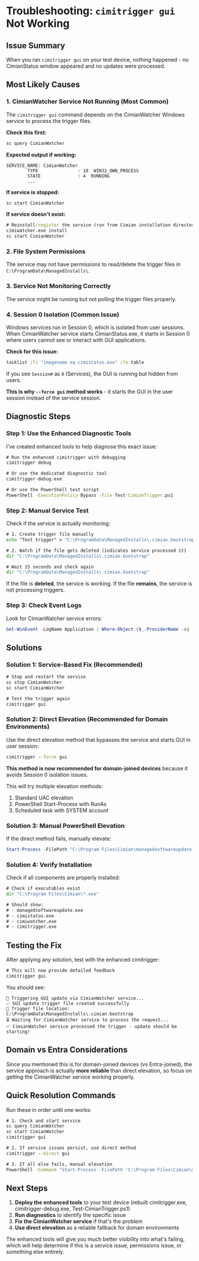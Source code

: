 # Troubleshooting: `cimitrigger gui` Not Working

## Issue Summary
When you ran `cimitrigger gui` on your test device, nothing happened - no CimianStatus window appeared and no updates were processed.

## Most Likely Causes

### 1. **CimianWatcher Service Not Running** (Most Common)
The `cimitrigger gui` command depends on the CimianWatcher Windows service to process the trigger files.

**Check this first:**
```cmd
sc query CimianWatcher
```

**Expected output if working:**
```
SERVICE_NAME: CimianWatcher
        TYPE               : 10  WIN32_OWN_PROCESS
        STATE              : 4  RUNNING
        ...
```

**If service is stopped:**
```cmd
sc start CimianWatcher
```

**If service doesn't exist:**
```cmd
# Reinstall/register the service (run from Cimian installation directory)
cimiwatcher.exe install
sc start CimianWatcher
```

### 2. **File System Permissions**
The service may not have permissions to read/delete the trigger files in `C:\ProgramData\ManagedInstalls\`.

### 3. **Service Not Monitoring Correctly**
The service might be running but not polling the trigger files properly.

### 4. **Session 0 Isolation (Common Issue)**
Windows services run in Session 0, which is isolated from user sessions. When CimianWatcher service starts CimianStatus.exe, it starts in Session 0 where users cannot see or interact with GUI applications.

**Check for this issue:**
```cmd
tasklist /fi "imagename eq cimistatus.exe" /fo table
```

If you see `Session#` as `0` (Services), the GUI is running but hidden from users.

**This is why `--force gui` method works** - it starts the GUI in the user session instead of the service session.

## Diagnostic Steps

### Step 1: Use the Enhanced Diagnostic Tools

I've created enhanced tools to help diagnose this exact issue:

```cmd
# Run the enhanced cimitrigger with debugging
cimitrigger debug

# Or use the dedicated diagnostic tool
cimitrigger-debug.exe

# Or use the PowerShell test script
PowerShell -ExecutionPolicy Bypass -File Test-CimianTrigger.ps1
```

### Step 2: Manual Service Test

Check if the service is actually monitoring:

```cmd
# 1. Create trigger file manually
echo "Test trigger" > "C:\ProgramData\ManagedInstalls\.cimian.bootstrap"

# 2. Watch if the file gets deleted (indicates service processed it)
dir "C:\ProgramData\ManagedInstalls\.cimian.bootstrap"

# Wait 15 seconds and check again
dir "C:\ProgramData\ManagedInstalls\.cimian.bootstrap"
```

If the file is **deleted**, the service is working.
If the file **remains**, the service is not processing triggers.

### Step 3: Check Event Logs

Look for CimianWatcher service errors:

```powershell
Get-WinEvent -LogName Application | Where-Object {$_.ProviderName -eq 'CimianWatcher'} | Select-Object -First 10
```

## Solutions

### Solution 1: Service-Based Fix (Recommended)

```cmd
# Stop and restart the service
sc stop CimianWatcher
sc start CimianWatcher

# Test the trigger again
cimitrigger gui
```

### Solution 2: Direct Elevation (Recommended for Domain Environments)

Use the direct elevation method that bypasses the service and starts GUI in user session:

```cmd
cimitrigger --force gui
```

**This method is now recommended for domain-joined devices** because it avoids Session 0 isolation issues.

This will try multiple elevation methods:
1. Standard UAC elevation
2. PowerShell Start-Process with RunAs
3. Scheduled task with SYSTEM account

### Solution 3: Manual PowerShell Elevation

If the direct method fails, manually elevate:

```powershell
Start-Process -FilePath "C:\Program Files\Cimian\managedsoftwareupdate.exe" -ArgumentList "--auto","--show-status","-vv" -Verb RunAs
```

### Solution 4: Verify Installation

Check if all components are properly installed:

```cmd
# Check if executables exist
dir "C:\Program Files\Cimian\*.exe"

# Should show:
# - managedsoftwareupdate.exe
# - cimistatus.exe  
# - cimiwatcher.exe
# - cimitrigger.exe
```

## Testing the Fix

After applying any solution, test with the enhanced cimitrigger:

```cmd
# This will now provide detailed feedback
cimitrigger gui
```

You should see:
```
🚀 Triggering GUI update via CimianWatcher service...
✅ GUI update trigger file created successfully
📁 Trigger file location: C:\ProgramData\ManagedInstalls\.cimian.bootstrap
⏳ Waiting for CimianWatcher service to process the request...
✅ CimianWatcher service processed the trigger - update should be starting!
```

## Domain vs Entra Considerations

Since you mentioned this is for domain-joined devices (vs Entra-joined), the service approach is actually **more reliable** than direct elevation, so focus on getting the CimianWatcher service working properly.

## Quick Resolution Commands

Run these in order until one works:

```cmd
# 1. Check and start service
sc query CimianWatcher
sc start CimianWatcher
cimitrigger gui

# 2. If service issues persist, use direct method
cimitrigger --direct gui

# 3. If all else fails, manual elevation
PowerShell -Command "Start-Process -FilePath 'C:\Program Files\Cimian\managedsoftwareupdate.exe' -ArgumentList '--auto','--show-status','-vv' -Verb RunAs"
```

## Next Steps

1. **Deploy the enhanced tools** to your test device (rebuilt cimitrigger.exe, cimitrigger-debug.exe, Test-CimianTrigger.ps1)
2. **Run diagnostics** to identify the specific issue
3. **Fix the CimianWatcher service** if that's the problem
4. **Use direct elevation** as a reliable fallback for domain environments

The enhanced tools will give you much better visibility into what's failing, which will help determine if this is a service issue, permissions issue, or something else entirely.

